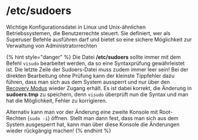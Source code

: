 # /etc/sudoers

Wichtige Konfigurationsdatei in Linux und Unix-ähnlichen Betriebssystemen, die Benutzerrechte steuert. Sie definiert, wer als Superuser Befehle ausführen darf und bietet so eine sichere Möglichkeit zur Verwaltung von Administratorrechten

{% hint style="danger" %}
Die Datei **/etc/sudoers** sollte immer mit dem Befehl `visudo` bearbeitet werden, da so eine Syntaxprüfung gewährleistet ist. Die letzte Zeile der Sudoers-Datei muss zudem immer leer sein! Bei der direkten Bearbeitung ohne Prüfung kann der kleinste Tippfehler dazu führen, dass man sich aus dem System aussperrt und nur über den [Recovery Modus](https://wiki.ubuntuusers.de/Recovery_Modus/) wieder Zugang erhält. Es ist dabei korrekt, die Änderung in **sudoers.tmp** zu speichern, denn `visudo` überprüft nun die Syntax und man hat die Möglichkeit, Fehler zu korrigieren.

Alternativ kann man vor der Änderung eine zweite Konsole mit Root-Rechten (`sudo -i`) öffnen. Stellt man dann fest, dass man sich aus dem System ausgesperrt hat, kann man über diese Konsole die Änderungen wieder rückgängig machen!
{% endhint %}

